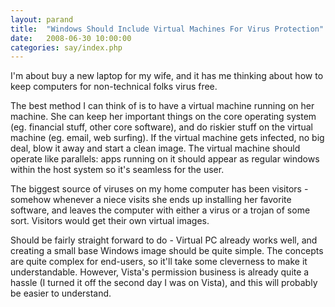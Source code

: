 ```yaml
---
layout: parand
title:  "Windows Should Include Virtual Machines For Virus Protection"
date:   2008-06-30 10:00:00
categories: say/index.php
---
```

I'm about buy a new laptop for my wife, and it has me thinking about how to keep computers for non-technical folks virus free.

The best method I can think of is to have a virtual machine running on her machine. She can keep her important things on the core operating system \(eg. financial stuff, other core software\), and do riskier stuff on the virtual machine \(eg. email, web surfing\). If the virtual machine gets infected, no big deal, blow it away and start a clean image. The virtual machine should operate like parallels: apps running on it should appear as regular windows within the host system so it's seamless for the user.

The biggest source of viruses on my home computer has been visitors - somehow whenever a niece visits she ends up installing her favorite software, and leaves the computer with either a virus or a trojan of some sort. Visitors would get their own virtual images.

Should be fairly straight forward to do - Virtual PC already works well, and creating a small base Windows image should be quite simple. The concepts are quite complex for end-users, so it'll take some cleverness to make it understandable. However, Vista's permission business is already quite a hassle \(I turned it off the second day I was on Vista\), and this will probably be easier to understand.
